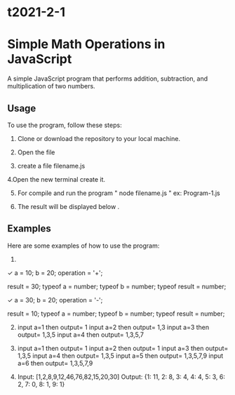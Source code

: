 # t2021-2-1
# Simple Math Operations in JavaScript

A simple JavaScript program that performs addition, subtraction, and multiplication of two numbers.

## Usage

To use the program, follow these steps:

1. Clone or download the repository to your local machine.

2. Open the file

3. create a file filename.js

4.Open the new terminal create it.

5. For compile and run the program " node filename.js " ex: Program-1.js

6. The result will be displayed below .

## Examples

Here are some examples of how to use the program:

1.
  ✓ a = 10;
   b = 20;
   operation = '+';
   
   result = 30;
   typeof a = number;
   typeof b = number;
   typeof result = number;

   ✓ a = 30;
     b = 20;
     operation = '-';
   
   result = 10;
   typeof a = number;
   typeof b = number;
   typeof result = number;

2. input a=1 then output= 1
   input a=2 then output= 1,3
   input a=3 then output= 1,3,5
   input a=4 then output= 1,3,5,7

3. input a=1 then output= 1
   input a=2 then output= 1
   input a=3 then output= 1,3,5
   input a=4 then output= 1,3,5
   input a=5 then output= 1,3,5,7,9
   input a=6 then output= 1,3,5,7,9

  4. Input: [1,2,8,9,12,46,76,82,15,20,30]
    Output:
        {1: 11, 2: 8, 3: 4, 4: 4, 5: 3, 6: 2, 7: 0, 8: 1, 9: 1}

